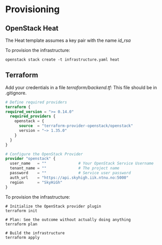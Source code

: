 # Provisioning 



## **OpenStack Heat**

The Heat template assumes a key pair with the name *id_rsa*

To provision the infrastructure:

```
openstack stack create -t infrastructure.yaml heat
```









## **Terraform**

Add your credentials in a file *terraform/backend.tf:*
This file should be in .gitignore.

```terraform
# Define required providers
terraform {
required_version = ">= 0.14.0"
  required_providers {
    openstack = {
      source  = "terraform-provider-openstack/openstack"
      version = "~> 1.35.0"
    }
  }
}

# Configure the OpenStack Provider
provider "openstack" {
  user_name   = ""              # Your OpenStack Service Username 
  tenant_name = ""              # The project name 
  password    = ""              # Service user password
  auth_url    = "https://api.skyhigh.iik.ntnu.no:5000"
  region      = "SkyHiGh"
}

```



To provision the infrastructure:

```
# Initialize the OpenStack provider plugin
terraform init

# Plan: See the outcome without actually doing anything 
terraform plan

# Build the infrastructure 
terraform apply
```







